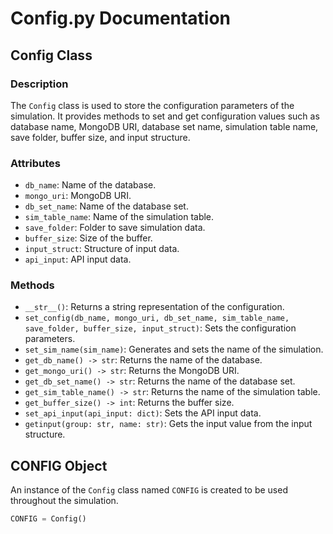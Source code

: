 # Config.py Documentation

## Config Class

### Description

The `Config` class is used to store the configuration parameters of the simulation. It provides methods to set and get configuration values such as database name, MongoDB URI, database set name, simulation table name, save folder, buffer size, and input structure.

### Attributes

- `db_name`: Name of the database.
- `mongo_uri`: MongoDB URI.
- `db_set_name`: Name of the database set.
- `sim_table_name`: Name of the simulation table.
- `save_folder`: Folder to save simulation data.
- `buffer_size`: Size of the buffer.
- `input_struct`: Structure of input data.
- `api_input`: API input data.

### Methods

- `__str__()`: Returns a string representation of the configuration.
- `set_config(db_name, mongo_uri, db_set_name, sim_table_name, save_folder, buffer_size, input_struct)`: Sets the configuration parameters.
- `set_sim_name(sim_name)`: Generates and sets the name of the simulation.
- `get_db_name() -> str`: Returns the name of the database.
- `get_mongo_uri() -> str`: Returns the MongoDB URI.
- `get_db_set_name() -> str`: Returns the name of the database set.
- `get_sim_table_name() -> str`: Returns the name of the simulation table.
- `get_buffer_size() -> int`: Returns the buffer size.
- `set_api_input(api_input: dict)`: Sets the API input data.
- `getinput(group: str, name: str)`: Gets the input value from the input structure.

## CONFIG Object

An instance of the `Config` class named `CONFIG` is created to be used throughout the simulation.

```python
CONFIG = Config()
